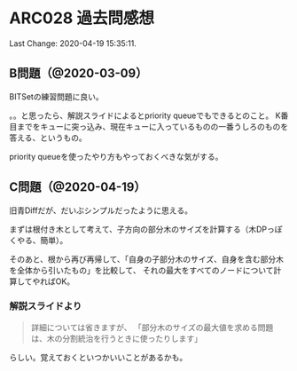 # ARC028 過去問感想

Last Change: 2020-04-19 15:35:11.

## B問題（@2020-03-09）

BITSetの練習問題に良い。

。。と思ったら、解説スライドによるとpriority queueでもできるとのこと。
K番目までをキューに突っ込み、現在キューに入っているものの一番うしろのものを答える、というもの。

priority queueを使ったやり方もやっておくべきな気がする。

## C問題（@2020-04-19）

旧青Diffだが、だいぶシンプルだったように思える。

まずは根付き木として考えて、子方向の部分木のサイズを計算する（木DPっぽくやる、簡単）。

そのあと、根から再び再帰して、「自身の子部分木のサイズ、自身を含む部分木を全体から引いたもの」を比較して、
それの最大をすべてのノードについて計算してやればOK。

### 解説スライドより

> 詳細については省きますが、
> 「部分木のサイズの最大値を求める問題は、木の分割統治を行うときに使ったりします」

らしい。覚えておくといつかいいことがあるかも。

